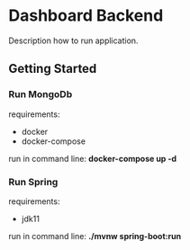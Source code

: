 # Dashboard Backend
Description how to run application.

## Getting Started

### Run MongoDb
requirements: 
* docker
* docker-compose

run in command line: **docker-compose up -d** <br/>

### Run Spring
requirements: 
* jdk11

run in command line: **./mvnw spring-boot:run**
